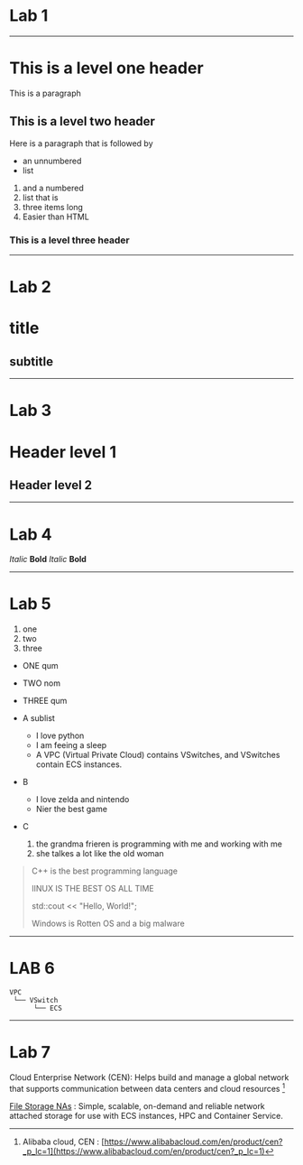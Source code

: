 # Lab 1
---
# This is a level one header 
This is a paragraph
## This is a level two header
Here is a paragraph that is followed by
* an unnumbered
* list
1. and a numbered
2. list that is
3. three items long
4. Easier than HTML

### This is a level three header
---
# Lab 2
title
= 

subtitle
--

---
# Lab 3

Header level 1
==============

Header level 2
--------------

---
# Lab 4
*Italic*
**Bold**
_Italic_
__Bold__

---
# Lab 5
1. one
2. two
3. three

- ONE qum
- TWO nom
- THREE qum

- A sublist
    - I love python
    - I am feeing a sleep
    - A VPC (Virtual Private Cloud) contains VSwitches, and VSwitches contain ECS instances.
- B
    - I love zelda and nintendo
    - Nier the best game
- C
    1. the grandma frieren is programming with me and working with me
    2. she talkes a lot like the old woman

> C++ is the best programming language
>  
> lINUX IS THE BEST OS ALL TIME
>
> std::cout << "Hello, World!";
>
> Windows is Rotten OS and a big malware


---
# LAB 6

```
VPC
 └── VSwitch
      └── ECS
```

---

# Lab 7
Cloud Enterprise Network (CEN): Helps build and manage a global network that supports communication between data centers and cloud resources [^1]

[File Storage NAs](https://www.alibabacloud.com/en/product/nas?_p_lc=1&spm=a2796.11222794.6791778070.182.2e6827a293gTPo) : Simple, scalable, on-demand and reliable network attached storage for use with ECS instances, HPC and Container Service.



 [^1]: Alibaba cloud, CEN : [https://www.alibabacloud.com/en/product/cen?_p_lc=1](https://www.alibabacloud.com/en/product/cen?_p_lc=1)
